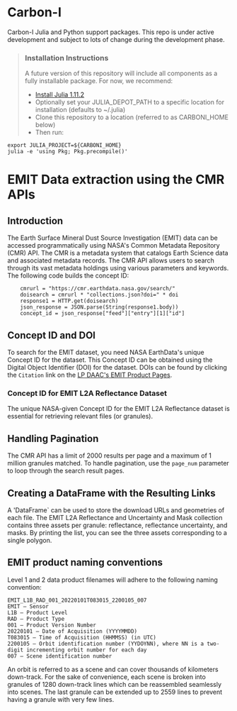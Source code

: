 # Carbon-I

Carbon-I Julia and Python support packages.  This repo is under active development and subject to lots of change during the development phase.


> ### Installation Instructions
> 
> A future version of this repository will include all components as a fully installable package.  For now, we recommend:
> - [Install Julia 1.11.2 ](https://julialang.org/downloads/)
> - Optionally set your JULIA_DEPOT_PATH to a specific location for installation (defaults to ~/.julia)
> - Clone this repository to a location (referred to as CARBONI_HOME below)
> - Then run:
```
export JULIA_PROJECT=${CARBONI_HOME}
julia -e 'using Pkg; Pkg.precompile()'
```

# EMIT Data extraction using the CMR APIs

## Introduction
The Earth Surface Mineral Dust Source Investigation (EMIT) data can be accessed programmatically using NASA's Common Metadata Repository (CMR) API. The CMR is a metadata system that catalogs Earth Science data and associated metadata records. The CMR API allows users to search through its vast metadata holdings using various parameters and keywords. The following code builds the concept ID:

        cmrurl = "https://cmr.earthdata.nasa.gov/search/"
        doisearch = cmrurl * "collections.json?doi=" * doi
        response1 = HTTP.get(doisearch)
        json_response = JSON.parse(String(response1.body))
        concept_id = json_response["feed"]["entry"][1]["id"]

## Concept ID and DOI
To search for the EMIT dataset, you need NASA EarthData's unique Concept ID for the dataset. This Concept ID can be obtained using the Digital Object Identifier (DOI) for the dataset. DOIs can be found by clicking the `Citation` link on the [LP DAAC's EMIT Product Pages](https://lpdaac.usgs.gov/product_search/?query=emit&view=cards&sort=title).

### Concept ID for EMIT L2A Reflectance Dataset
The unique NASA-given Concept ID for the EMIT L2A Reflectance dataset is essential for retrieving relevant files (or granules).

## Handling Pagination
The CMR API has a limit of 2000 results per page and a maximum of 1 million granules matched. To handle pagination, use the `page_num` parameter to loop through the search result pages.

## Creating a DataFrame with the Resulting Links
A 'DataFrame` can be used to store the download URLs and geometries of each file. The EMIT L2A Reflectance and Uncertainty and Mask collection contains three assets per granule: reflectance, reflectance uncertainty, and masks. By printing the list, you can see the three assets corresponding to a single polygon.

## EMIT product naming conventions
Level 1 and 2 data product filenames will adhere to the following naming convention:

    EMIT_L1B_RAD_001_20220101T083015_2200105_007
    EMIT – Sensor
    L1B – Product Level
    RAD – Product Type
    001 – Product Version Number
    20220101 – Date of Acquisition (YYYYMMDD)
    T083015 – Time of Acquisition (HHMMSS) (in UTC)
    2200105 – Orbit identification number (YYDOYNN), where NN is a two-digit incrementing orbit number for each day
    007 – Scene identification number

An orbit is referred to as a scene and can cover thousands of kilometers down-track. For the sake of convenience, each scene is broken into granules of 1280 down-track lines which can be reassembled seamlessly into scenes. The last granule can be extended up to 2559 lines to prevent having a granule with very few lines.
